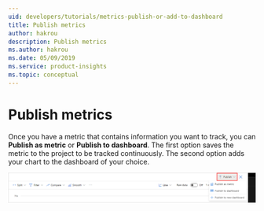 ```yaml
---
uid: developers/tutorials/metrics-publish-or-add-to-dashboard
title: Publish metrics
author: hakrou
description: Publish metrics
ms.author: hakrou
ms.date: 05/09/2019
ms.service: product-insights
ms.topic: conceptual
---
```


# Publish metrics

Once you have a metric that contains information you want to track, you can **Publish as metric** or **Publish to dashboard**. The first option saves the metric to the project to be tracked continuously. The second option adds your chart to the dashboard of your choice.

![Publish button](../images/tutorials/Publish-PublishButton.png)


